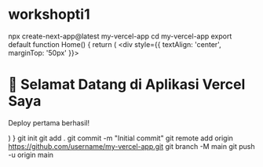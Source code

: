 # workshopti1

npx create-next-app@latest my-vercel-app
cd my-vercel-app
export default function Home() {
  return (
    <div style={{ textAlign: 'center', marginTop: '50px' }}>
      <h1>🚀 Selamat Datang di Aplikasi Vercel Saya</h1>
      <p>Deploy pertama berhasil!</p>
    </div>
  )
}
git init
git add .
git commit -m "Initial commit"
git remote add origin https://github.com/username/my-vercel-app.git
git branch -M main
git push -u origin main

